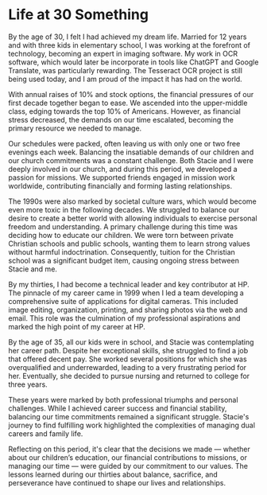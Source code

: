 # Life at 30 Something

By the age of 30, I felt I had achieved my dream life. Married for 12 years and with three kids in elementary school, I
was working at the forefront of technology, becoming an expert in imaging software. My work in OCR software, which would
later be incorporate in tools like ChatGPT and Google Translate, was particularly rewarding. The Tesseract OCR project is still
being used today, and I am proud of the impact it has had on the world.

With annual raises of 10% and stock options, the financial pressures of our first decade together began to ease. We
ascended into the upper-middle class, edging towards the top 10% of Americans. However, as financial stress decreased,
the demands on our time escalated, becoming the primary resource we needed to manage.

Our schedules were packed, often leaving us with only one or two free evenings each week. Balancing the insatiable
demands of our children and our church commitments was a constant challenge. Both Stacie and I were deeply involved in
our church, and during this period, we developed a passion for missions. We supported friends engaged in mission work
worldwide, contributing financially and forming lasting relationships.

The 1990s were also marked by societal culture wars, which would become even more toxic in the following decades. We
struggled to balance our desire to create a better world with allowing individuals to exercise personal freedom and
understanding. A primary challenge during this time was deciding how to educate our children. We were torn between
private Christian schools and public schools, wanting them to learn strong values without harmful indoctrination.
Consequently, tuition for the Christian school was a significant budget item, causing ongoing stress between Stacie and
me.

By my thirties, I had become a technical leader and key contributor at HP. The pinnacle of my career came in 1999 when I
led a team developing a comprehensive suite of applications for digital cameras. This included image editing,
organization, printing, and sharing photos via the web and email. This role was the culmination of my professional
aspirations and marked the high point of my career at HP.

By the age of 35, all our kids were in school, and Stacie was contemplating her career path. Despite her exceptional
skills, she struggled to find a job that offered decent pay. She worked several positions for which she was
overqualified and underrewarded, leading to a very frustrating period for her. Eventually, she decided to pursue
nursing and returned to college for three years.

These years were marked by both professional triumphs and personal challenges. While I achieved career success and
financial stability, balancing our time commitments remained a significant struggle. Stacie's journey to find fulfilling
work highlighted the complexities of managing dual careers and family life.

Reflecting on this period, it's clear that the decisions we made — whether about our children’s education, our financial
contributions to missions, or managing our time — were guided by our commitment to our values. The lessons
learned during our thirties about balance, sacrifice, and perseverance have continued to shape our lives and
relationships.

